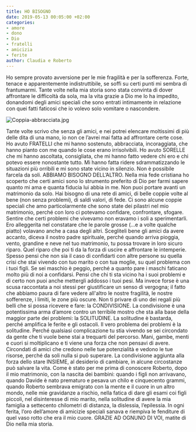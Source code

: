 ```yaml
---
title: HO BISOGNO
date: 2019-05-13 00:05:00 +02:00
categories:
- amore
- dono
- Dio
- fratelli
- amicizia
- ferite
author: Claudia e Roberto
---
```


Ho sempre provato avversione per le mie fragilità e per la sofferenza. Forte, tenace e apparentemente indistruttibile, se soffi su certi punti mi sembra di frantumarmi. Tante volte nella mia storia sono stata convinta di dover affrontare le difficoltà da sola, ma la vita grazie a Dio me lo ha impedito, donandomi degli amici speciali che sono entrati intimamente in relazione con quei fatti faticosi che io volevo solo vomitare o nascondere. 

![Coppia-abbracciata.jpg](/uploads/Coppia-abbracciata.jpg)

Tante volte scrivo che senza gli amici, e nei potrei elencare moltissimi di più delle dita di una mano, io non ce l’avrei mai fatta ad affrontare certe cose. Ho avuto FRATELLI che mi hanno sostenuto, abbracciata, incoraggiata, che hanno pianto con me quando le cose erano irrisolvibili. Ho avuto SORELLE che mi hanno ascoltata, consigliata, che mi hanno fatto vedere chi ero e chi potevo essere nonostante tutto. Mi hanno fatta ridere sdrammatizzando le situazioni più orribili e mi sono state vicino in silenzio. Non è possibile farcela da soli. ABBIAMO BISOGNO DELL’ALTRO. Nella mia fede cristiana ho scoperto che certi amici sono lo strumento preferito di Dio per farmi sapere quanto mi ama e quanta fiducia lui abbia in me.
Non puoi portare avanti un matrimonio da solo.  Hai bisogno di una rete di amici, di belle coppie volte al bene (non senza problemi), di saldi valori, di fede. Ci sono alcune coppie speciali che amo particolarmente che sono state dei pilastri nel mio matrimonio, perché con loro ci potevamo confidare, confrontare, sfogare. Sentire che certi problemi che vivevamo non eravamo i soli a sperimentarli. Ero alleggerita nel constatare che le parole grosse (…e a volte qualche piatto) volavano anche a casa degli altri. Scegliteli bene gli amici da avere accanto, diceva il nostro padre spirituale, perché quando arriva pioggia, vento, grandine e neve nel tuo matrimonio, tu possa trovare in loro sicuro riparo. Quel riparo che poi ti da la forza di uscire e affrontare le intemperie.
Spesso pensi che non sia il caso di confidarti con altre persone su quella crisi che stai vivendo con tuo marito o con tua moglie, su quel problema con i tuoi figli. Se sei maschio è peggio, perché a quanto pare i maschi faticano molto più di noi a confidarsi. Pensi che chi ti sta vicino ha i suoi problemi e di certo non puoi anche mettergli addosso i tuoi pesi. Ma invece forse è una scusa raccontata a noi stessi per giustificare un senso di vergogna; il fatto che abbiamo paura di fare vedere all'altro le nostre fragilità, le nostre sofferenze, i limiti, le zone più oscure. Non ti privare di uno dei regali più belli che si possa ricevere e fare: la CONDIVISIONE. La condivisione è una potentissima arma d’amore contro un terribile mostro che sta alla base della maggior parte dei problemi: la SOLITUDINE. La solitudine è bastarda, perché amplifica le ferite e gli ostacoli. Il vero problema dei problemi è la solitudine. Perché qualsiasi complicazione tu stia vivendo se sei circondato da gente che ti vuole bene stai a trequarti del percorso. Mani, gambe, menti e cuori si moltiplicano e ti viene una forza che non pensavi di avere. Circondati di amici che credono nelle tue potenzialità e vedono le tue risorse, perché da soli nulla si può superare. La condivisione aggiunta alla forza dello stare INSIEME, al desiderio di cambiare, in alcune circostanze può salvare la vita. Come è stato per me prima di conoscere Roberto, dopo il mio matrimonio, con la nascita dei bambini: quando i figli non arrivavano, quando Davide è nato prematuro e pesava un chilo e cinquecento grammi, quando Roberto sembrava emigrato con la mente e il cuore in un altro mondo, nelle mie gravidanze a rischio, nella fatica di dare gli esami coi figli piccoli, nel disinteresse di mio marito, nella solitudine di avere la mia famiglia a settecento chilometri di distanza, la dislessia, l’epilessia. In ogni ferita, l’oro dell’amore di amicizie speciali sanava e riempiva le fenditure di quel vaso rotto che era il mio cuore. GRAZIE AD OGNUNO DI VOI, matite di Dio nella mia storia.